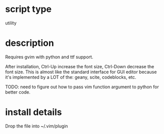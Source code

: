 script type
===========
utility
 
description
===========
Requires gvim with python and ttf support. 

After installation, Ctrl-Up increase the font size, Ctrl-Down decrease the font size. This
is almost like the standard interface for GUI editor because it's implemented by a LOT of
the: geany, scite, codeblocks, etc.

TODO: need to figure out how to pass vim function argument to python for better code.
 
install details
===============
Drop the file into ~/.vim/plugin
